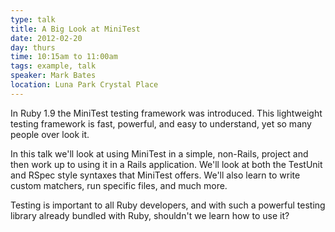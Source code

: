 ```yaml
---
type: talk
title: A Big Look at MiniTest
date: 2012-02-20
day: thurs
time: 10:15am to 11:00am
tags: example, talk
speaker: Mark Bates
location: Luna Park Crystal Place
---
```


In Ruby 1.9 the MiniTest testing framework was introduced. This lightweight testing framework is fast, powerful, and easy to understand, yet so many people over look it.

In this talk we'll look at using MiniTest in a simple, non-Rails, project and then work up to using it in a Rails application. We'll look at both the TestUnit and RSpec style syntaxes that MiniTest offers. We'll also learn to write custom matchers, run specific files, and much more.

Testing is important to all Ruby developers, and with such a powerful testing library already bundled with Ruby, shouldn't we learn how to use it?